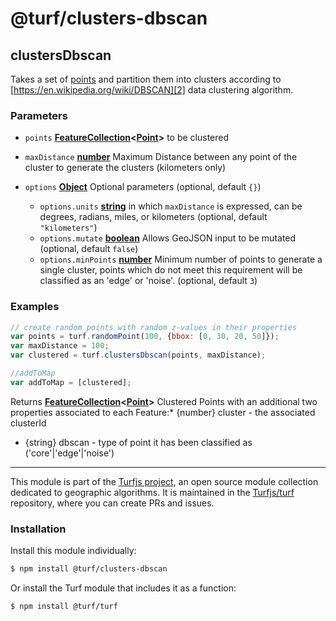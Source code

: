 # @turf/clusters-dbscan

<!-- Generated by documentation.js. Update this documentation by updating the source code. -->

## clustersDbscan

Takes a set of [points][1] and partition them into clusters according to [https://en.wikipedia.org/wiki/DBSCAN][2] data clustering algorithm.

### Parameters

*   `points` **[FeatureCollection][3]<[Point][4]>** to be clustered
*   `maxDistance` **[number][5]** Maximum Distance between any point of the cluster to generate the clusters (kilometers only)
*   `options` **[Object][6]** Optional parameters (optional, default `{}`)

    *   `options.units` **[string][7]** in which `maxDistance` is expressed, can be degrees, radians, miles, or kilometers (optional, default `"kilometers"`)
    *   `options.mutate` **[boolean][8]** Allows GeoJSON input to be mutated (optional, default `false`)
    *   `options.minPoints` **[number][5]** Minimum number of points to generate a single cluster,
        points which do not meet this requirement will be classified as an 'edge' or 'noise'. (optional, default `3`)

### Examples

```javascript
// create random points with random z-values in their properties
var points = turf.randomPoint(100, {bbox: [0, 30, 20, 50]});
var maxDistance = 100;
var clustered = turf.clustersDbscan(points, maxDistance);

//addToMap
var addToMap = [clustered];
```

Returns **[FeatureCollection][3]<[Point][4]>** Clustered Points with an additional two properties associated to each Feature:*   {number} cluster - the associated clusterId
*   {string} dbscan - type of point it has been classified as ('core'|'edge'|'noise')

[1]: https://tools.ietf.org/html/rfc7946#section-3.1.2

[2]: DBSCAN's

[3]: https://tools.ietf.org/html/rfc7946#section-3.3

[4]: https://tools.ietf.org/html/rfc7946#section-3.1.2

[5]: https://developer.mozilla.org/docs/Web/JavaScript/Reference/Global_Objects/Number

[6]: https://developer.mozilla.org/docs/Web/JavaScript/Reference/Global_Objects/Object

[7]: https://developer.mozilla.org/docs/Web/JavaScript/Reference/Global_Objects/String

[8]: https://developer.mozilla.org/docs/Web/JavaScript/Reference/Global_Objects/Boolean

<!-- This file is automatically generated. Please don't edit it directly:
if you find an error, edit the source file (likely index.js), and re-run
./scripts/generate-readmes in the turf project. -->

---

This module is part of the [Turfjs project](http://turfjs.org/), an open source
module collection dedicated to geographic algorithms. It is maintained in the
[Turfjs/turf](https://github.com/Turfjs/turf) repository, where you can create
PRs and issues.

### Installation

Install this module individually:

```sh
$ npm install @turf/clusters-dbscan
```

Or install the Turf module that includes it as a function:

```sh
$ npm install @turf/turf
```
